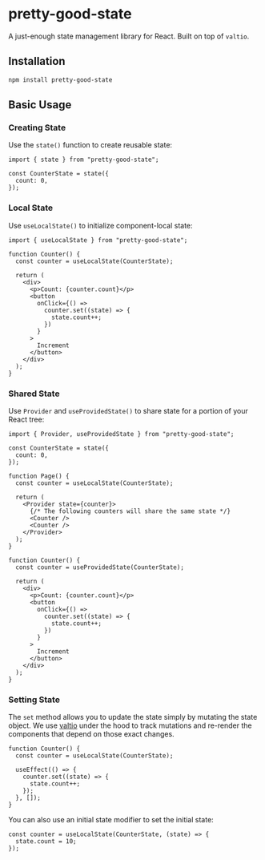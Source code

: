 # pretty-good-state

A just-enough state management library for React. Built on top of `valtio`.

## Installation

```bash
npm install pretty-good-state
```

## Basic Usage

### Creating State

Use the `state()` function to create reusable state:

```tsx
import { state } from "pretty-good-state";

const CounterState = state({
  count: 0,
});
```

### Local State

Use `useLocalState()` to initialize component-local state:

```tsx
import { useLocalState } from "pretty-good-state";

function Counter() {
  const counter = useLocalState(CounterState);

  return (
    <div>
      <p>Count: {counter.count}</p>
      <button
        onClick={() =>
          counter.set((state) => {
            state.count++;
          })
        }
      >
        Increment
      </button>
    </div>
  );
}
```

### Shared State

Use `Provider` and `useProvidedState()` to share state for a portion
of your React tree:

```tsx
import { Provider, useProvidedState } from "pretty-good-state";

const CounterState = state({
  count: 0,
});

function Page() {
  const counter = useLocalState(CounterState);

  return (
    <Provider state={counter}>
      {/* The following counters will share the same state */}
      <Counter />
      <Counter />
    </Provider>
  );
}

function Counter() {
  const counter = useProvidedState(CounterState);

  return (
    <div>
      <p>Count: {counter.count}</p>
      <button
        onClick={() =>
          counter.set((state) => {
            state.count++;
          })
        }
      >
        Increment
      </button>
    </div>
  );
}
```

### Setting State

The `set` method allows you to update the state simply by mutating the state
object. We use [valtio](https://github.com/pmndrs/valtio) under the hood to
track mutations and re-render the components that depend on those exact changes.

```tsx
function Counter() {
  const counter = useLocalState(CounterState);

  useEffect(() => {
    counter.set((state) => {
      state.count++;
    });
  }, []);
}
```

You can also use an initial state modifier to set the initial state:

```tsx
const counter = useLocalState(CounterState, (state) => {
  state.count = 10;
});
```
